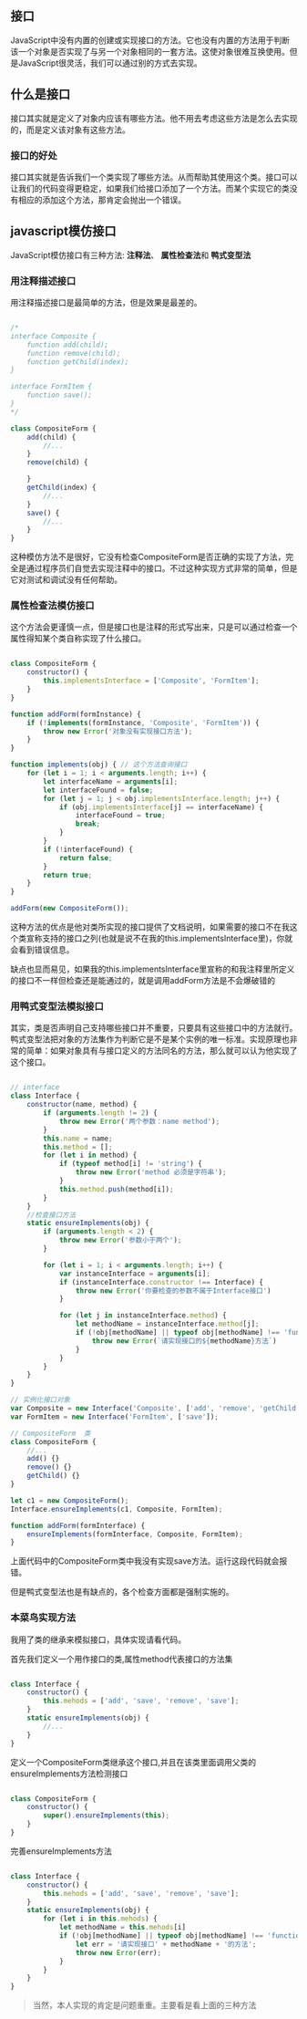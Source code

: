 ## 接口

JavaScript中没有内置的创建或实现接口的方法。它也没有内置的方法用于判断该一个对象是否实现了与另一个对象相同的一套方法。这使对象很难互换使用。但是JavaScript很灵活，我们可以通过别的方式去实现。

## 什么是接口

接口其实就是定义了对象内应该有哪些方法。他不用去考虑这些方法是怎么去实现的，而是定义该对象有这些方法。

### 接口的好处

接口其实就是告诉我们一个类实现了哪些方法。从而帮助其使用这个类。接口可以让我们的代码变得更稳定，如果我们给接口添加了一个方法。而某个实现它的类没有相应的添加这个方法，那肯定会抛出一个错误。

## javascript模仿接口

JavaScript模仿接口有三种方法: 
**注释法**、
**属性检查法**和
**鸭式变型法**

### 用注释描述接口

用注释描述接口是最简单的方法，但是效果是最差的。

```js

/*
interface Composite {
    function add(child);
    function remove(child);
    function getChild(index);
}

interface FormItem {
    function save();
}
*/

class CompositeForm {
    add(child) {
        //...
    }
    remove(child) {

    }
    getChild(index) {
        //...
    }
    save() {
        //...
    }
}
```

这种模仿方法不是很好，它没有检查CompositeForm是否正确的实现了方法，完全是通过程序员们自觉去实现注释中的接口。不过这种实现方式非常的简单，但是它对测试和调试没有任何帮助。

### 属性检查法模仿接口

这个方法会更谨慎一点，但是接口也是注释的形式写出来，只是可以通过检查一个属性得知某个类自称实现了什么接口。

```js

class CompositeForm {
    constructor() {
        this.implementsInterface = ['Composite', 'FormItem'];
    }
}

function addForm(formInstance) {
    if (!implements(formInstance, 'Composite', 'FormItem')) {
        throw new Error('对象没有实现接口方法');
    }
}

function implements(obj) { // 这个方法查询接口
    for (let i = 1; i < arguments.length; i++) {
        let interfaceName = arguments[i];
        let interfaceFound = false;
        for (let j = 1; j < obj.implementsInterface.length; j++) {
            if (obj.implementsInterface[j] == interfaceName) {
                interfaceFound = true;
                break;
            }
        }
        if (!interfaceFound) {
            return false;
        }
        return true;
    }
}

addForm(new CompositeForm());
```

这种方法的优点是他对类所实现的接口提供了文档说明，如果需要的接口不在我这个类宣称支持的接口之列(也就是说不在我的this.implementsInterface里)，你就会看到错误信息。

缺点也显而易见，如果我的this.implementsInterface里宣称的和我注释里所定义的接口不一样但检查还是能通过的，就是调用addForm方法是不会爆破错的

### 用鸭式变型法模拟接口

其实，类是否声明自己支持哪些接口并不重要，只要具有这些接口中的方法就行。鸭式变型法把对象的方法集作为判断它是不是某个实例的唯一标准。实现原理也非常的简单：如果对象具有与接口定义的方法同名的方法，那么就可以认为他实现了这个接口。

```js

// interface
class Interface {
    constructor(name, method) {
        if (arguments.length != 2) {
            throw new Error('两个参数：name method');
        }
        this.name = name;
        this.method = [];
        for (let i in method) {
            if (typeof method[i] != 'string') {
                throw new Error('method 必须是字符串');
            }
            this.method.push(method[i]);
        }
    }
    //检查接口方法
    static ensureImplements(obj) {
        if (arguments.length < 2) {
            throw new Error('参数小于两个');
        }

        for (let i = 1; i < arguments.length; i++) {
            var instanceInterface = arguments[i];
            if (instanceInterface.constructor !== Interface) {
                throw new Error('你要检查的参数不属于Interface接口')
            }

            for (let j in instanceInterface.method) {
                let methodName = instanceInterface.method[j];
                if (!obj[methodName] || typeof obj[methodName] !== 'function') {
                    throw new Error(`请实现接口的${methodName}方法`)
                }
            }
        }
    }
}

// 实例化接口对象
var Composite = new Interface('Composite', ['add', 'remove', 'getChild']);
var FormItem = new Interface('FormItem', ['save']);

// CompositeForm  类
class CompositeForm {
    //...
    add() {}
    remove() {}
    getChild() {}
}

let c1 = new CompositeForm();
Interface.ensureImplements(c1, Composite, FormItem);

function addForm(formInterface) {
    ensureImplements(formInterface, Composite, FormItem);
}
```

上面代码中的CompositeForm类中我没有实现save方法。运行这段代码就会报错。

但是鸭式变型法也是有缺点的，各个检查方面都是强制实施的。

### 本菜鸟实现方法

我用了类的继承来模拟接口，具体实现请看代码。

首先我们定义一个用作接口的类,属性method代表接口的方法集

```js

class Interface {
    constructor() {
        this.mehods = ['add', 'save', 'remove', 'save'];
    }
    static ensureImplements(obj) {
        //...
    }
}
```

定义一个CompositeForm类继承这个接口,并且在该类里面调用父类的ensureImplements方法检测接口

```js

class CompositeForm {
    constructor() {
        super().ensureImplements(this);
    }
}
```

完善ensureImplements方法

```js

class Interface {
    constructor() {
        this.mehods = ['add', 'save', 'remove', 'save'];
    }
    static ensureImplements(obj) {
        for (let i in this.mehods) {
            let methodName = this.mehods[i]
            if (!obj[methodName] || typeof obj[methodName] !== 'function') {
                let err = '请实现接口' + methodName + '的方法';
                throw new Error(err);
            }
        }
    }
}
```

> 当然，本人实现的肯定是问题重重。主要看是看上面的三种方法